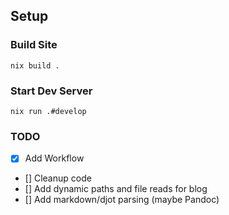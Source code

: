 ## Setup

### Build Site
`nix build .`

### Start Dev Server

`nix run .#develop`

### TODO

- [x] Add Workflow
- [] Cleanup code
- [] Add dynamic paths and file reads for blog
- [] Add markdown/djot parsing (maybe Pandoc)

